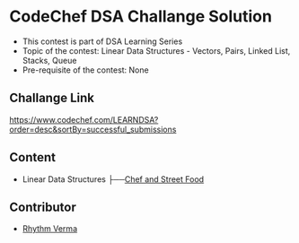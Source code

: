 # CodeChef DSA Challange Solution

- This contest is part of DSA Learning Series
- Topic of the contest: Linear Data Structures - Vectors, Pairs, Linked List, Stacks, Queue
- Pre-requisite of the contest: None

## Challange Link

https://www.codechef.com/LEARNDSA?order=desc&sortBy=successful_submissions

## Content

- Linear Data Structures
  ├──[Chef and Street Food](https://www.codechef.com/LRNDSA02/problems/STFOOD)

## Contributor

- [Rhythm Verma](https://github.com/ritmojs)

